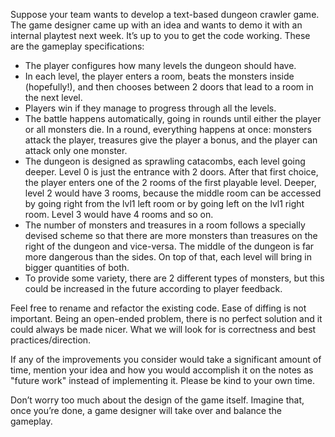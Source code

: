 Suppose your team wants to develop a text-based dungeon crawler game. The game designer came up with an idea and wants to demo it with an internal playtest next week. It’s up to you to get the code working.
These are the gameplay specifications:

 - The player configures how many levels the dungeon should have.
 - In each level, the player enters a room, beats the monsters inside (hopefully!), and then chooses between 2 doors that lead to a room in the next level.
 - Players win if they manage to progress through all the levels.
 - The battle happens automatically, going in rounds until either the player or all monsters die. In a round, everything happens at once: monsters attack the player, treasures give the player a bonus, and the player can attack only one monster.
 - The dungeon is designed as sprawling catacombs, each level going deeper. Level 0 is just the entrance with 2 doors. After that first choice, the player enters one of the 2 rooms of the first playable level. Deeper, level 2 would have 3 rooms, because the middle room can be accessed by going right from the lvl1 left room or by going left on the lvl1 right room. Level 3 would have 4 rooms and so on.
 - The number of monsters and treasures in a room follows a specially devised scheme so that there are more monsters than treasures on the right of the dungeon and vice-versa. The middle of the dungeon is far more dangerous than the sides. On top of that, each level will bring in bigger quantities of both.
 - To provide some variety, there are 2 different types of monsters, but this could be increased in the future according to player feedback.

Feel free to rename and refactor the existing code. Ease of diffing is not important.
Being an open-ended problem, there is no perfect solution and it could always be made nicer. What we will look for is correctness and best practices/direction.

If any of the improvements you consider would take a significant amount of time, mention your idea and how you would accomplish it on the notes as "future work" instead of implementing it. Please be kind to your own time.

Don’t worry too much about the design of the game itself. Imagine that, once you’re done, a game designer will take over and balance the gameplay.
